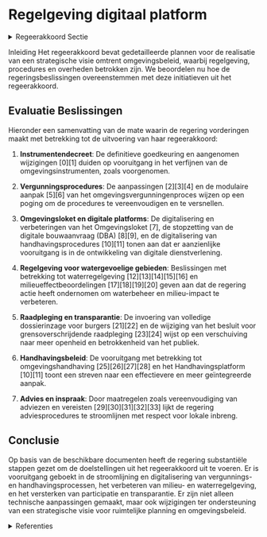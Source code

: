 # Regelgeving digitaal platform

<details>
        <summary>Regeerakkoord Sectie </summary>
        <p>2.2.2.2 Regelgeving-digitaal platform Met het oog op de realisatie van de strategi-sche visie, maken we in het begin van de legislatuur werk van de definitieve goedkeu-ring van het instrumentendecreet. Onmiddellijk daarna starten we met de uitvoering van de regelgeving voor de watergevoelige openruimtegebieden. Om de strategische visie beter te kunnen realiseren, onderzoeken we welke verder stappen genomen kunnen worden om het bestaande instrumentarium nog te verbe-teren. We evalueren de regelgeving en blijven inzetten op snelle, efficiënte procedures die rechtszekerheid bieden. We onderzoeken hoe we vergunnings- en planningsproce-dures kunnen vereenvoudigen, versnellen, nog meer dan nu oplossingsgericht maken (bv. bestuurlijke lus) en bestand maken tegen beroepen omwille van procedurele redenen. Met garanties op effectieve inspraak vanaf het begin van het proces en zonder afbreuk te doen aan toegang tot de rechter gaan we na hoe we geschillenbe-slechting en beroepsmogelijkheden beter kunnen stroomlijnen of oplossingsgericht kunnen aanpakken. We zorgen maximaal voor rechtszekerheid en redelijke beroeps-procedures. We evalueren de adviesverplichtingen van de Vlaamse administraties bij vergunningen en plannen waarbij machtigingen maximaal geïntegreerd worden in de omgevingsver-gunning. We bundelen deze adviezen in één geïntegreerd Vlaams advies om tegenstrij-dige signalen te vermijden en oplossingsge-richt te werk te gaan. We evalueren de MER-verplichting en de erkenning en rol van de MER-deskundige, waarbij in overeenstemming met de richt-lijn een milieueffectenrapportering wordt beoogd op maat en ter verbetering van het plan of project. We schaffen nu al de richtlijnenboeken af en we focussen de rol van het Team MER enerzijds op die plannen en projecten met een belangrijke Vlaamse dimensie en anderzijds op de opbouw van een MER-kenniscentrum. De erkende MER-deskundigen nemen deze rol op voor de andere plannen en projecten met een MER verplichting. We maken werk van een kader inzake plan-MER plicht waarbij we duidelijkheid verschaffen inzake plan-MER plicht voor beleidsdocumenten, regelgeving, strategische en sectorale plannen. We bekijken of en hoe in uitvoering van de Europese richtlijn de MER en de passende beoordeling kan worden vereenvoudigd. Het ruimtelijk beleid wordt ondersteund door een performant en klantvriendelijk digitaal platform. Op basis van een evalu-atie (in 2020) zorgen we voor een gebruiks-vriendelijk Omgevingsloket doorheen het ganse vergunningentraject (inclusief beroep) en DSI (digitaal uitwisselingsplat-form voor RUP) , we optimaliseren de bestaande functionaliteiten en maken in samenspraak met gemeenten, werk van nieuwe functionaliteiten die het digitaal vergunningen en planproces nog verder optimaliseren en transparanter maken. We maken de bestemmingsvoorschriften toekomstbestendig. Hiervoor actualiseren we de typevoorschriften voor RUP’s en schrappen overbodige en verouderde bestemming categorieën. Bij de herwerking van de typevoorschriften hebben we oog voor innovatieve woon- en werkvormen, flexibiliteit, multifunctionaliteit en groen-blauwe netwerken. We maken komaf met het historisch passief van overtredingen. Van bouwwerken met een vastgestelde historische overtreding kan door de eigenaar een gedoogtoets worden gevraagd aan de Hoge Raad voor het Handhavingsbeleid. Indien de overtre-ding kan gedoogd worden, kan de bevoegde overheid een vergunning afle-veren mits een eventuele vergoeding. Het advies van de betrokken gemeente wordt gevraagd. </p>
        </details> 

Inleiding
Het regeerakkoord bevat gedetailleerde plannen voor de realisatie van een strategische visie omtrent omgevingsbeleid, waarbij regelgeving, procedures en overheden betrokken zijn. We beoordelen nu hoe de regeringsbeslissingen overeenstemmen met deze initiatieven uit het regeerakkoord.

## Evaluatie Beslissingen
Hieronder een samenvatting van de mate waarin de regering vorderingen maakt met betrekking tot de uitvoering van haar regeerakkoord:

1. **Instrumentendecreet**: De definitieve goedkeuring en aangenomen wijzigingen \[0\]\[1\] duiden op vooruitgang in het verfijnen van de omgevingsinstrumenten, zoals voorgenomen.

2. **Vergunningsprocedures**: De aanpassingen \[2\]\[3\]\[4\] en de modulaire aanpak \[5\]\[6\] van het omgevingsvergunningenproces wijzen op een poging om de procedures te vereenvoudigen en te versnellen. 

3. **Omgevingsloket en digitale platforms**: De digitalisering en verbeteringen van het Omgevingsloket \[7\], de stopzetting van de digitale bouwaanvraag (DBA) \[8\]\[9\], en de digitalisering van handhavingsprocedures \[10\]\[11\] tonen aan dat er aanzienlijke vooruitgang is in de ontwikkeling van digitale dienstverlening.

4. **Regelgeving voor watergevoelige gebieden**: Beslissingen met betrekking tot waterregelgeving \[12\]\[13\]\[14\]\[15\]\[16\] en milieueffectbeoordelingen \[17\]\[18\]\[19\]\[20\] geven aan dat de regering actie heeft ondernomen om waterbeheer en milieu-impact te verbeteren.

5. **Raadpleging en transparantie**: De invoering van volledige dossierinzage voor burgers \[21\]\[22\] en de wijziging van het besluit voor grensoverschrijdende raadpleging \[23\]\[24\] wijst op een verschuiving naar meer openheid en betrokkenheid van het publiek.

6. **Handhavingsbeleid**: De vooruitgang met betrekking tot omgevingshandhaving \[25\]\[26\]\[27\]\[28\] en het Handhavingsplatform \[10\]\[11\] toont een streven naar een effectievere en meer geïntegreerde aanpak.

7. **Advies en inspraak**: Door maatregelen zoals vereenvoudiging van adviezen en vereisten \[29\]\[30\]\[31\]\[32\]\[33\] lijkt de regering adviesprocedures te stroomlijnen met respect voor lokale inbreng.

## Conclusie
Op basis van de beschikbare documenten heeft de regering substantiële stappen gezet om de doelstellingen uit het regeerakkoord uit te voeren. Er is vooruitgang geboekt in de stroomlijning en digitalisering van vergunnings- en handhavingsprocessen, het verbeteren van milieu- en waterregelgeving, en het versterken van participatie en transparantie. Er zijn niet alleen technische aanpassingen gemaakt, maar ook wijzigingen ter ondersteuning van een strategische visie voor ruimtelijke planning en omgevingsbeleid.

<details>
        <summary> Referenties</summary>
        
**[\[0\]](https://beslissingenvlaamseregering.vlaanderen.be/?search=Instrumentendecreet%20omgevingsbeleid&dateOption=select&startDate=2019-12-20T17%3A30%3A00Z&endDate=2019-12-20T17%3A30%3A00Z)** : **(2019-12-20)** Instrumentendecreet omgevingsbeleid 

**[\[1\]](https://beslissingenvlaamseregering.vlaanderen.be/?search=Instrumentendecreet%20omgevingsbeleid&dateOption=select&startDate=2023-05-26T08%3A00%3A00Z&endDate=2023-05-26T08%3A00%3A00Z)** : **(2023-05-26)** Instrumentendecreet omgevingsbeleid 

**[\[2\]](https://beslissingenvlaamseregering.vlaanderen.be/?search=Aanpassing%20omgevingsvergunningenbesluit%20aan%20nieuwe%20decretale%20regelingen&dateOption=select&startDate=2020-06-19T08%3A00%3A00Z&endDate=2020-06-19T08%3A00%3A00Z)** : **(2020-06-19)** Aanpassing omgevingsvergunningenbesluit aan nieuwe decretale regelingen 

**[\[3\]](https://beslissingenvlaamseregering.vlaanderen.be/?search=Aanpassing%20omgevingsvergunningenbesluit%20aan%20nieuwe%20decretale%20regelingen&dateOption=select&startDate=2020-09-11T08%3A00%3A00Z&endDate=2020-09-11T08%3A00%3A00Z)** : **(2020-09-11)** Aanpassing omgevingsvergunningenbesluit aan nieuwe decretale regelingen 

**[\[4\]](https://beslissingenvlaamseregering.vlaanderen.be/?search=Wijzigingsdecreet%20omgevingsvergunning&dateOption=select&startDate=2023-07-07T09%3A00%3A00Z&endDate=2023-07-07T09%3A00%3A00Z)** : **(2023-07-07)** Wijzigingsdecreet omgevingsvergunning 

**[\[5\]](https://beslissingenvlaamseregering.vlaanderen.be/?search=Invoeren%20modulaire%20omgevingsvergunningsprocedure%20en%20omgevingsbesluit%3A%20wijzigingsdecreet&dateOption=select&startDate=2023-12-22T09%3A00%3A00Z&endDate=2023-12-22T09%3A00%3A00Z)** : **(2023-12-22)** Invoeren modulaire omgevingsvergunningsprocedure en omgevingsbesluit: wijzigingsdecreet 

**[\[6\]](https://beslissingenvlaamseregering.vlaanderen.be/?search=Invoeren%20modulaire%20omgevingsvergunningsprocedure%20en%20omgevingsbesluit%3A%20wijzigingsdecreet&dateOption=select&startDate=2023-07-14T08%3A00%3A00Z&endDate=2023-07-14T08%3A00%3A00Z)** : **(2023-07-14)** Invoeren modulaire omgevingsvergunningsprocedure en omgevingsbesluit: wijzigingsdecreet 

**[\[7\]](https://beslissingenvlaamseregering.vlaanderen.be/?search=Plan%20Vlaamse%20Veerkracht%3A%20Omgevingsloket%20-%20digitalisering%20inzageloket%20en%20omgevingscheck&dateOption=select&startDate=2021-04-23T08%3A00%3A00Z&endDate=2021-04-23T08%3A00%3A00Z)** : **(2021-04-23)** Plan Vlaamse Veerkracht: Omgevingsloket - digitalisering inzageloket en omgevingscheck 

**[\[8\]](https://beslissingenvlaamseregering.vlaanderen.be/?search=Stopzetting%20systeem%20digitale%20bouwaanvraag%20%28DBA%29%20en%20opheffing%20subsidiebesluit%20opmaak%20eerste%20vergunningenregister%20en%20plannenregister&dateOption=select&startDate=2020-06-19T08%3A00%3A00Z&endDate=2020-06-19T08%3A00%3A00Z)** : **(2020-06-19)** Stopzetting systeem digitale bouwaanvraag (DBA) en opheffing subsidiebesluit opmaak eerste vergunningenregister en plannenregister 

**[\[9\]](https://beslissingenvlaamseregering.vlaanderen.be/?search=Stopzetting%20systeem%20digitale%20bouwaanvraag%20%28DBA%29%20en%20opheffing%20subsidiebesluit%20opmaak%20eerste%20vergunningenregister%20en%20plannenregister&dateOption=select&startDate=2020-09-04T08%3A00%3A00Z&endDate=2020-09-04T08%3A00%3A00Z)** : **(2020-09-04)** Stopzetting systeem digitale bouwaanvraag (DBA) en opheffing subsidiebesluit opmaak eerste vergunningenregister en plannenregister 

**[\[10\]](https://beslissingenvlaamseregering.vlaanderen.be/?search=Aansluitingen%20Handhavingsplatform&dateOption=select&startDate=2023-07-14T08%3A00%3A00Z&endDate=2023-07-14T08%3A00%3A00Z)** : **(2023-07-14)** Aansluitingen Handhavingsplatform 

**[\[11\]](https://beslissingenvlaamseregering.vlaanderen.be/?search=Aansluitingen%20Handhavingsplatform%3A%20gefaseerde%20uitrol&dateOption=select&startDate=2023-10-06T08%3A00%3A00Z&endDate=2023-10-06T08%3A00%3A00Z)** : **(2023-10-06)** Aansluitingen Handhavingsplatform: gefaseerde uitrol 

**[\[12\]](https://beslissingenvlaamseregering.vlaanderen.be/?search=Wijziging%20besluiten%20rond%20waterregelgeving&dateOption=select&startDate=2023-10-27T08%3A00%3A00Z&endDate=2023-10-27T08%3A00%3A00Z)** : **(2023-10-27)** Wijziging besluiten rond waterregelgeving 

**[\[13\]](https://beslissingenvlaamseregering.vlaanderen.be/?search=Wijziging%20besluiten%20rond%20waterregelgeving&dateOption=select&startDate=2022-12-02T09%3A00%3A00Z&endDate=2022-12-02T09%3A00%3A00Z)** : **(2022-12-02)** Wijziging besluiten rond waterregelgeving 

**[\[14\]](https://beslissingenvlaamseregering.vlaanderen.be/?search=Wijziging%20diverse%20besluiten%20die%20verband%20houden%20met%20de%20watertoets%20en%20de%20informatieverplichting%20uit%20het%20decreet%20integraal%20waterbeleid&dateOption=select&startDate=2022-11-25T11%3A00%3A00Z&endDate=2022-11-25T11%3A00%3A00Z)** : **(2022-11-25)** Wijziging diverse besluiten die verband houden met de watertoets en de informatieverplichting uit het decreet integraal waterbeleid 

**[\[15\]](https://beslissingenvlaamseregering.vlaanderen.be/?search=Wijziging%20uitvoeringsbesluit%20bij%20decreet%20met%20algemene%20bepalingen%20rond%20milieubeleid&dateOption=select&startDate=2023-01-20T09%3A00%3A00Z&endDate=2023-01-20T09%3A00%3A00Z)** : **(2023-01-20)** Wijziging uitvoeringsbesluit bij decreet met algemene bepalingen rond milieubeleid 

**[\[16\]](https://beslissingenvlaamseregering.vlaanderen.be/?search=Digitale%20dienstverleningsstrategie%20voor%20de%20Vlaamse%20overheden&dateOption=select&startDate=2022-07-08T08%3A00%3A00Z&endDate=2022-07-08T08%3A00%3A00Z)** : **(2022-07-08)** Digitale dienstverleningsstrategie voor de Vlaamse overheden 

**[\[17\]](https://beslissingenvlaamseregering.vlaanderen.be/?search=Modernisering%20milieueffectrapportage%20%28MER%29%3A%20voorontwerp%20van%20wijzigingsdecreet&dateOption=select&startDate=2023-12-22T09%3A00%3A00Z&endDate=2023-12-22T09%3A00%3A00Z)** : **(2023-12-22)** Modernisering milieueffectrapportage (MER): voorontwerp van wijzigingsdecreet 

**[\[18\]](https://beslissingenvlaamseregering.vlaanderen.be/?search=Inrichtingsnota%20Gebiedsgericht%20planningsproces%20Kempense%20Meren%20II%20te%20Mol%3A%20machtiging%20van%20de%20Vlaamse%20Regering%20voor%20de%20toepassing%20van%20de%20instrumenten%20herverkaveling%20uit%20kracht%20van%20wet%20met%20planologische%20ruil%20en%20inrichtingswerken%20uit%20kracht%20van%20wet%20door%20het%20provinciebestuur%20van%20Antwerpen&dateOption=select&startDate=2021-09-10T08%3A00%3A00Z&endDate=2021-09-10T08%3A00%3A00Z)** : **(2021-09-10)** Inrichtingsnota Gebiedsgericht planningsproces Kempense Meren II te Mol: machtiging van de Vlaamse Regering voor de toepassing van de instrumenten herverkaveling uit kracht van wet met planologische ruil en inrichtingswerken uit kracht van wet door het provinciebestuur van Antwerpen 

**[\[19\]](https://beslissingenvlaamseregering.vlaanderen.be/?search=Modernisering%20milieueffectrapportage%20%28MER%29%3A%20voorontwerp%20wijzigingsdecreet&dateOption=select&startDate=2023-06-30T08%3A00%3A00Z&endDate=2023-06-30T08%3A00%3A00Z)** : **(2023-06-30)** Modernisering milieueffectrapportage (MER): voorontwerp wijzigingsdecreet 

**[\[20\]](https://beslissingenvlaamseregering.vlaanderen.be/?search=Plan%20Vlaamse%20Veerkracht%3A%20subsidieregels%20voor%20de%20uitvoering%20van%20maatregelen%20met%20een%20gunstig%20effect%20op%20milieu%2C%20klimaat%20of%20biodiversiteit&dateOption=select&startDate=2021-07-16T06%3A00%3A00Z&endDate=2021-07-16T06%3A00%3A00Z)** : **(2021-07-16)** Plan Vlaamse Veerkracht: subsidieregels voor de uitvoering van maatregelen met een gunstig effect op milieu, klimaat of biodiversiteit 

**[\[21\]](https://beslissingenvlaamseregering.vlaanderen.be/?search=Wijziging%20uitvoeringsbesluit%20decreet%20omgevingsvergunning&dateOption=select&startDate=2022-12-16T09%3A00%3A00Z&endDate=2022-12-16T09%3A00%3A00Z)** : **(2022-12-16)** Wijziging uitvoeringsbesluit decreet omgevingsvergunning 

**[\[22\]](https://beslissingenvlaamseregering.vlaanderen.be/?search=Wijziging%20uitvoeringsbesluit%20decreet%20omgevingsvergunning&dateOption=select&startDate=2022-10-28T08%3A00%3A00Z&endDate=2022-10-28T08%3A00%3A00Z)** : **(2022-10-28)** Wijziging uitvoeringsbesluit decreet omgevingsvergunning 

**[\[23\]](https://beslissingenvlaamseregering.vlaanderen.be/?search=Regeling%20grensoverschrijdende%20raadpleging%20milieueffectbeoordeling%20projecten%20andere%20landen%20of%20gewesten&dateOption=select&startDate=2023-03-31T08%3A00%3A00Z&endDate=2023-03-31T08%3A00%3A00Z)** : **(2023-03-31)** Regeling grensoverschrijdende raadpleging milieueffectbeoordeling projecten andere landen of gewesten 

**[\[24\]](https://beslissingenvlaamseregering.vlaanderen.be/?search=Regeling%20grensoverschrijdende%20raadpleging%20milieueffectbeoordeling%20projecten%20andere%20landen%20of%20gewesten&dateOption=select&startDate=2023-05-05T08%3A00%3A00Z&endDate=2023-05-05T08%3A00%3A00Z)** : **(2023-05-05)** Regeling grensoverschrijdende raadpleging milieueffectbeoordeling projecten andere landen of gewesten 

**[\[25\]](https://beslissingenvlaamseregering.vlaanderen.be/?search=Voorontwerp%20van%20decreet%20over%20de%20optimalisatie%20van%20de%20omgevingshandhaving&dateOption=select&startDate=2022-05-13T08%3A00%3A00Z&endDate=2022-05-13T08%3A00%3A00Z)** : **(2022-05-13)** Voorontwerp van decreet over de optimalisatie van de omgevingshandhaving 

**[\[26\]](https://beslissingenvlaamseregering.vlaanderen.be/?search=Omgevingshandhavingsprogramma&dateOption=select&startDate=2022-10-21T08%3A00%3A00Z&endDate=2022-10-21T08%3A00%3A00Z)** : **(2022-10-21)** Omgevingshandhavingsprogramma 

**[\[27\]](https://beslissingenvlaamseregering.vlaanderen.be/?search=Omgevingshandhavingsprogramma&dateOption=select&startDate=2022-12-16T09%3A00%3A00Z&endDate=2022-12-16T09%3A00%3A00Z)** : **(2022-12-16)** Omgevingshandhavingsprogramma 

**[\[28\]](https://beslissingenvlaamseregering.vlaanderen.be/?search=Voorontwerp%20van%20decreet%20over%20de%20optimalisatie%20van%20de%20omgevingshandhaving&dateOption=select&startDate=2022-09-02T08%3A00%3A00Z&endDate=2022-09-02T08%3A00%3A00Z)** : **(2022-09-02)** Voorontwerp van decreet over de optimalisatie van de omgevingshandhaving 

**[\[29\]](https://beslissingenvlaamseregering.vlaanderen.be/?search=COVID-19%3A%20verduidelijking%20maatregelen%20omgevingsvergunningen%20en%20ruimtelijke%20plannen&dateOption=select&startDate=2020-04-22T07%3A00%3A00Z&endDate=2020-04-22T07%3A00%3A00Z)** : **(2020-04-22)** COVID-19: verduidelijking maatregelen omgevingsvergunningen en ruimtelijke plannen 

**[\[30\]](https://beslissingenvlaamseregering.vlaanderen.be/?search=Verzameldecreet%20wijzigingen%20regelgeving%20over%20de%20weg-%20en%20waterinfrastructuur%20en%20het%20wegen-%20en%20waterbeleid&dateOption=select&startDate=2023-10-13T08%3A00%3A00Z&endDate=2023-10-13T08%3A00%3A00Z)** : **(2023-10-13)** Verzameldecreet wijzigingen regelgeving over de weg- en waterinfrastructuur en het wegen- en waterbeleid 

**[\[31\]](https://beslissingenvlaamseregering.vlaanderen.be/?search=Uitbreiding%20bevoegdheid%20Raad%20voor%20Vergunningsbetwistingen%3A%20voorontwerp%20van%20wijzigingsdecreet&dateOption=select&startDate=2022-11-18T09%3A00%3A00Z&endDate=2022-11-18T09%3A00%3A00Z)** : **(2022-11-18)** Uitbreiding bevoegdheid Raad voor Vergunningsbetwistingen: voorontwerp van wijzigingsdecreet 

**[\[32\]](https://beslissingenvlaamseregering.vlaanderen.be/?search=Versterking%20juridisch%20kader%20digitalisering%20dienstverlening%20Vlaamse%20instanties%3A%20wijzigingsdecreet&dateOption=select&startDate=2023-04-21T08%3A00%3A00Z&endDate=2023-04-21T08%3A00%3A00Z)** : **(2023-04-21)** Versterking juridisch kader digitalisering dienstverlening Vlaamse instanties: wijzigingsdecreet 

**[\[33\]](https://beslissingenvlaamseregering.vlaanderen.be/?search=Uitbreiding%20bevoegdheid%20Raad%20voor%20Vergunningsbetwistingen%3A%20wijzigingsdecreet&dateOption=select&startDate=2023-07-14T08%3A00%3A00Z&endDate=2023-07-14T08%3A00%3A00Z)** : **(2023-07-14)** Uitbreiding bevoegdheid Raad voor Vergunningsbetwistingen: wijzigingsdecreet 
        </details> 

